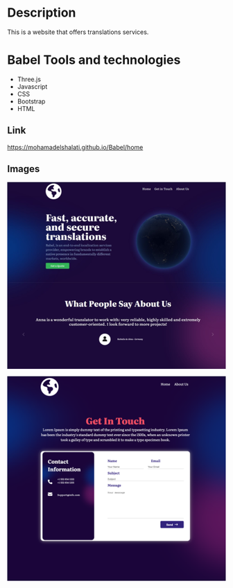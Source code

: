 # Description
This is a website that offers translations services. 


# Babel Tools and technologies
* Three.js
* Javascript
* CSS
* Bootstrap
* HTML


## Link
https://mohamadelshalati.github.io/Babel/home

## Images

![home page screenshots](img/Babel.jpg)

![contact me](./img/contactme.png)


 

